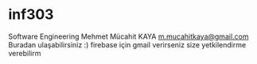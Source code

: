 # inf303
Software Engineering
Mehmet Mücahit KAYA
m.mucahitkaya@gmail.com
Buradan ulaşabilirsiniz :)
firebase için gmail verirseniz size yetkilendirme verebilirm 
